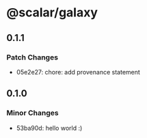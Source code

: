 # @scalar/galaxy

## 0.1.1

### Patch Changes

- 05e2e27: chore: add provenance statement

## 0.1.0

### Minor Changes

- 53ba90d: hello world :)
